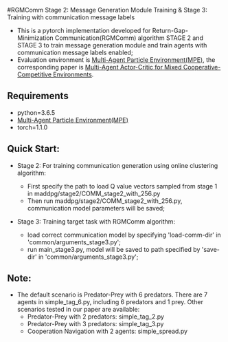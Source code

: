 #RGMComm Stage 2: Message Generation Module Training & Stage 3: Training with communication message labels

+ This is a pytorch implementation developed for Return-Gap-Minimization Communication(RGMComm) algorithm STAGE 2 and STAGE 3 to train message generation module and train agents with communication message labels enabled; 
+ Evaluation environment is [Multi-Agent Particle Environment(MPE)](https://github.com/openai/multiagent-particle-envs), the corresponding paper is [Multi-Agent Actor-Critic for Mixed Cooperative-Competitive Environments](https://arxiv.org/abs/1706.02275).

## Requirements

- python=3.6.5
- [Multi-Agent Particle Environment(MPE)](https://github.com/openai/multiagent-particle-envs)
- torch=1.1.0

## Quick Start:
+ Stage 2: For training communication generation using online clustering algorithm:
  + First specify the path to load Q value vectors sampled from stage 1 in maddpg/stage2/COMM_stage2_with_256.py
  + Then run maddpg/stage2/COMM_stage2_with_256.py, communication model parameters will be saved;

+ Stage 3: Training target task with RGMComm algorithm:
  + load correct communication model by specifying 'load-comm-dir' in 'common/arguments_stage3.py';
  + run main_stage3.py, model will be saved to path specified by 'save-dir' in 'common/arguments_stage3.py';
  
## Note:
+ The default scenario is Predator-Prey with 6 predators. There are 7 agents in simple_tag_6.py, including 6 predators and 1 prey. Other scenarios tested in our paper are available:
   + Predator-Prey with 2 predators: simple_tag_2.py
   + Predator-Prey with 3 predators: simple_tag_3.py
   + Cooperation Navigation with 2 agents: simple_spread.py

